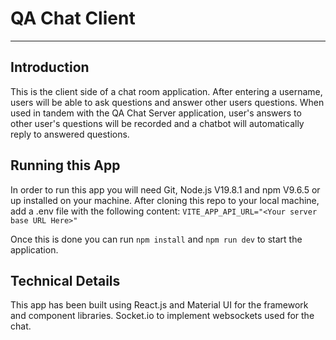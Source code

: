 # QA Chat Client
---

## Introduction

This is the client side of a chat room application. After entering a username, users will be able to ask questions and answer other users questions. When used in tandem with the QA Chat Server application, user's answers to other user's questions will be recorded and a chatbot will automatically reply to answered questions.

## Running this App
In order to run this app you will need Git, Node.js V19.8.1 and npm V9.6.5 or up installed on your machine. After cloning this repo to your local machine, add a .env file with the following content:
```VITE_APP_API_URL="<Your server base URL Here>"```

Once this is done you can run `npm install` and `npm run dev` to start the application.

## Technical Details
This app has been built using React.js and Material UI for the framework and component libraries. Socket.io  to implement websockets used for the chat.